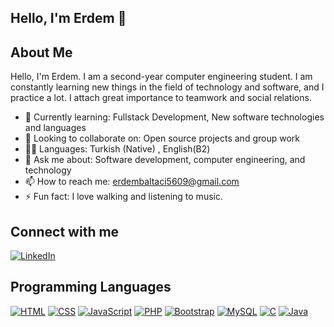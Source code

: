 ## Hello, I'm Erdem 👋

## About Me
Hello, I'm Erdem. I am a second-year computer engineering student. I am constantly learning new things in the field of technology and software, and I practice a lot. I attach great importance to teamwork and social relations.

- 🌱 Currently learning: Fullstack Development, New software technologies and languages
- 👯 Looking to collaborate on: Open source projects and group work
- 🙋‍♂️ Languages: Turkish (Native) , English(B2)
- 💬 Ask me about: Software development, computer engineering, and technology
- 📫 How to reach me: erdembaltaci5609@gmail.com
- ⚡ Fun fact: I love walking and listening to music.

## Connect with me
[![LinkedIn](https://img.shields.io/badge/LinkedIn-blue?style=for-the-badge&logo=linkedin)](https://www.linkedin.com/in/ali-erdem-baltac%C4%B1-543612220/)

## Programming Languages
[![HTML](https://img.shields.io/badge/HTML-239120?style=for-the-badge&logo=html5&logoColor=white)](https://developer.mozilla.org/en-US/docs/Web/HTML)
[![CSS](https://img.shields.io/badge/CSS-1572B6?style=for-the-badge&logo=css3&logoColor=white)](https://developer.mozilla.org/en-US/docs/Web/CSS)
[![JavaScript](https://img.shields.io/badge/JavaScript-F7DF1E?style=for-the-badge&logo=javascript&logoColor=black)](https://developer.mozilla.org/en-US/docs/Web/JavaScript)
[![PHP](https://img.shields.io/badge/PHP-777BB4?style=for-the-badge&logo=php&logoColor=white)](https://www.php.net/)
[![Bootstrap](https://img.shields.io/badge/Bootstrap-563D7C?style=for-the-badge&logo=bootstrap&logoColor=white)](https://getbootstrap.com/)
[![MySQL](https://img.shields.io/badge/MySQL-4479A1?style=for-the-badge&logo=mysql&logoColor=white)](https://www.mysql.com/)
[![C](https://img.shields.io/badge/C-00599C?style=for-the-badge&logo=c&logoColor=white)](https://en.wikipedia.org/wiki/C_(programming_language))
[![Java](https://img.shields.io/badge/Java-007396?style=for-the-badge&logo=java&logoColor=white)](https://www.java.com/)



